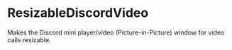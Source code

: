 # ResizableDiscordVideo
Makes the Discord mini player/video (Picture-in-Picture) window for video calls resizable.
